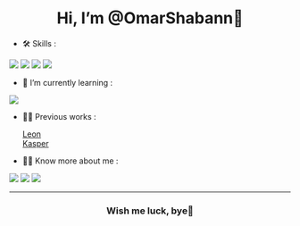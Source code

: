 <h1 align="center">Hi, I’m @OmarShabann👋</h1>

- 🛠️ Skills :
<p>
<img src="https://img.shields.io/badge/HTML5-E34F26?style=flat&logo=html5&logoColor=white"/>
<img src="https://img.shields.io/badge/CSS3-1572B6?style=flat&logo=css3&logoColor=white"/>
<img src="https://img.shields.io/badge/Github-161b22?style=flat&logo=github&logoColor=white"/>
<img src="https://img.shields.io/badge/Command_Line-5e6339?style=flat"/>
</p>

- 🌱 I’m currently learning :
<p>
<img src="https://img.shields.io/badge/JavaScript-F7DF1E?style=flat&logo=javascript&logoColor=black"/>
</p>

- 👨‍💻 Previous works :

   <a href="https://thisomar.github.io/Leon/">Leon</a> <br>
   <a href="https://thisomar.github.io/Kasper/">Kasper</a>

- 🙋‍♂️ Know more about me :
<p>
<a href="https://www.facebook.com/3mar.Sh3ban"><img src="https://img.shields.io/badge/Facebook-1877F2?style=flat&logo=facebook&logoColor=white"/></a>
<a href="https://www.linkedin.com/in/itzomar/"><img src="https://img.shields.io/badge/LinkedIn-0077B5?style=flat&logo=linkedin&logoColor=white"/></a>
<a href="https://codepen.io/3mar_shaban"><img src="https://img.shields.io/badge/CodePen-131437?style=flat&logo=codepen&logoColor=white"/></a>
</p>

<hr>

<h3 align="center">Wish me luck, bye👋</h3>


